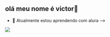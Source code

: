 ## olá meu nome é victor🤲




- 🌱 Atualmente estou aprendendo com alura
-->


![](https://media1.tenor.com/m/ow1nQHh6XboAAAAC/luffy-gear-5.gif)
